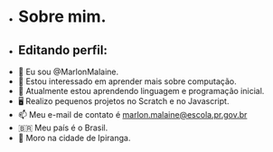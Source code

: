 - # Sobre mim.
- ## Editando perfil:
- 👋 Eu sou @MarlonMalaine.
- 👀 Estou interessado em aprender mais sobre computação. 
- 🌱 Atualmente estou aprendendo linguagem e programação inicial.
- 🖥️ Realizo pequenos projetos no Scratch e no Javascript. 
- 📫 Meu e-mail de contato é marlon.malaine@escola.pr.gov.br
- 🇧🇷 Meu país é o Brasil.
- 🚩 Moro na cidade de Ipiranga.

<!---
MarlonMalaine/MarlonMalaine is a ✨ special ✨ repository because its `README.md` (this file) appears on your GitHub profile.
You can click the Preview link to take a look at your changes.
--->
